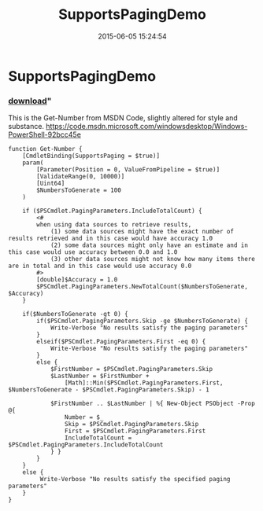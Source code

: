 ﻿---
pid:            5883
parent:         0
children:       
poster:         Joel Bennett
title:          SupportsPagingDemo
date:           2015-06-05 15:24:54
format:         posh
---

# SupportsPagingDemo

### [download](5883.ps1)"

This is the Get-Number from MSDN Code, slightly altered for style and substance.
https://code.msdn.microsoft.com/windowsdesktop/Windows-PowerShell-92bcc45e

```posh
function Get-Number {
    [CmdletBinding(SupportsPaging = $true)]
    param(
        [Parameter(Position = 0, ValueFromPipeline = $true)]
        [ValidateRange(0, 10000)]
        [Uint64] 
        $NumbersToGenerate = 100
    )
    
    if ($PSCmdlet.PagingParameters.IncludeTotalCount) {
        <#
        when using data sources to retrieve results,
            (1) some data sources might have the exact number of results retrieved and in this case would have accuracy 1.0
            (2) some data sources might only have an estimate and in this case would use accuracy between 0.0 and 1.0
            (3) other data sources might not know how many items there are in total and in this case would use accuracy 0.0
        #>
        [double]$Accuracy = 1.0
        $PSCmdlet.PagingParameters.NewTotalCount($NumbersToGenerate, $Accuracy)
    }
    
    if($NumbersToGenerate -gt 0) {
        if($PSCmdlet.PagingParameters.Skip -ge $NumbersToGenerate) {
            Write-Verbose "No results satisfy the paging parameters"
        } 
        elseif($PSCmdlet.PagingParameters.First -eq 0) {
            Write-Verbose "No results satisfy the paging parameters"
        }
        else {
            $FirstNumber = $PSCmdlet.PagingParameters.Skip
            $LastNumber = $FirstNumber + 
                [Math]::Min($PSCmdlet.PagingParameters.First, $NumbersToGenerate - $PSCmdlet.PagingParameters.Skip) - 1
                
            $FirstNumber .. $LastNumber | %{ New-Object PSObject -Prop @{
                Number = $_
                Skip = $PSCmdlet.PagingParameters.Skip
                First = $PSCmdlet.PagingParameters.First
                IncludeTotalCount = $PSCmdlet.PagingParameters.IncludeTotalCount
            } }
        }
    }
    else {
         Write-Verbose "No results satisfy the specified paging parameters"
    }
}
```
